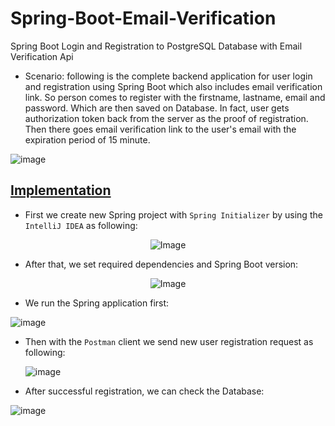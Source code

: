 # Spring-Boot-Email-Verification
Spring Boot Login and Registration to PostgreSQL Database with Email Verification Api

- Scenario: following is the complete backend application for user login and registration using Spring Boot which also includes email verification link. So person comes to register with the firstname, lastname, email and password. Which are then saved on Database. In fact, user gets authorization token back from the server as the proof of registration. Then there goes email verification link to the user's email with the expiration period of 15 minute.

![image](https://github.com/af4092/Spring-Boot-Email-Verification/assets/24220136/253f466c-ed3f-40ff-b523-b41333aef16d)

## [Implementation]()

- First we create new Spring project with `Spring Initializer` by using the `IntelliJ IDEA` as following:
  
<p align="center">
  <img src="https://github.com/af4092/Spring-Boot-Email-Verification/assets/24220136/2e57de2c-4dd1-49f8-91d6-f2f30a6d26da.png" alt="Image">
</p>

- After that, we set required dependencies and Spring Boot version:

<p align="center">
  <img src="https://github.com/af4092/Spring-Boot-Email-Verification/assets/24220136/1655cc5f-01a0-4c35-9c68-f5d976fc7ce6.png" alt="Image">
</p>

- We run the Spring application first:
  
![image](https://github.com/af4092/Spring-Boot-Email-Verification/assets/24220136/c9ca4eb6-beb2-43f9-8325-bf7490bdd91f)

- Then with the `Postman` client we send new user registration request as following:

  ![image](https://github.com/af4092/Spring-Boot-Email-Verification/assets/24220136/af9101c7-870b-4d57-ad15-39b65ca80fbb)

- After successful registration, we can check the Database:

![image](https://github.com/af4092/Spring-Boot-Email-Verification/assets/24220136/26666031-afe9-494d-a125-897627611ce2)


